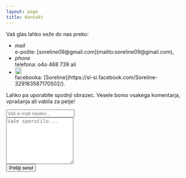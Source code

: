 ```yaml
---
layout: page
title: Kontakt
---
```


<link href="https://fonts.googleapis.com/icon?family=Material+Icons" rel="stylesheet">

<p>Vaš glas lahko seže do nas preko:</p>

<ul class="kontakt">
    <li><div class="kont"><i class="material-icons md-light">mail</i></div>e-pošte: [soreline09@gmail.com](mailto:soreline09@gmail.com),</li>
    <li><div class="kont"><i class="material-icons md-light">phone</i></div>telefona: o4o 468 739 ali</li>
    <li><div class="kont"><img src="{{ site.baseurl }}/public/Facebook_XHDPI.png"  alt="facebook-icon" width="18" height="18"></img></div> facebooka: [Soreline](https://sl-si.facebook.com/Soreline-329183587170502/).</li>
</ul>

Lahko pa uporabite spodnji obrazec. Vesele bomo vsakega komentarja, vprašanja ali vabila za petje!
      
<form action="//formspree.io/vse.zivo3@gmail.com" method="POST">
	<input type="hidden" name="_subject" value="soreline.github.io kontakt" />
  <input class="input_box" type="email" name="_replyto" placeholder="Vaš e-mail naslov..."><br>
	<textarea class="input_box" name="message" rows="8" placeholder="Vaše sporočilo..."></textarea><br>
	<button class="btn waves-effect waves-light" type="submit">Pošlji <i class="material-icons right">send</i></button>
	<input type="text" name="_gotcha" style="display:none" />
	<input type="hidden" name="_next" value="//soreline.github.io/hvala/"/>
</form>
